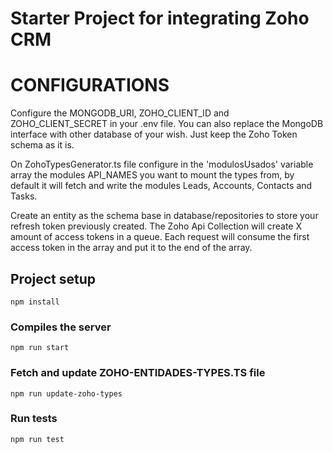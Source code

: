 # Starter Project for integrating Zoho CRM

# CONFIGURATIONS

Configure the MONGODB_URI, ZOHO_CLIENT_ID and ZOHO_CLIENT_SECRET in your .env file. You can also replace the MongoDB interface with other database of your wish. Just keep the Zoho Token schema as it is.

On ZohoTypesGenerator.ts file configure in the 'modulosUsados' variable array the modules API_NAMES you want to mount the types from, by default it will fetch and write the modules Leads, Accounts, Contacts and Tasks.

Create an entity as the schema base in database/repositories to store your refresh token previously created. The Zoho Api Collection will create X amount of access tokens in a queue. Each request will consume the first access token in the array and put it to the end of the array.

## Project setup
```
npm install
```

### Compiles the server
```
npm run start
```

### Fetch and update ZOHO-ENTIDADES-TYPES.TS file 
```
npm run update-zoho-types
```

### Run tests
```
npm run test
```
